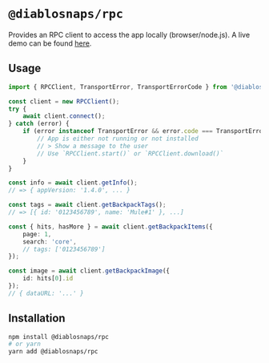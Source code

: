 # `@diablosnaps/rpc`

Provides an RPC client to access the app locally (browser/node.js). 
A live demo can be found [here](https://diablosnaps.com/demos/rpc).

## Usage

```ts
import { RPCClient, TransportError, TransportErrorCode } from '@diablosnaps/rpc';

const client = new RPCClient();
try {
    await client.connect();
} catch (error) {
    if (error instanceof TransportError && error.code === TransportErrorCode.ConnectionError) {
        // App is either not running or not installed
        // > Show a message to the user
        // Use `RPCClient.start()` or `RPCClient.download()`
    }
}

const info = await client.getInfo();
// => { appVersion: '1.4.0', ... }

const tags = await client.getBackpackTags();
// => [{ id: '0123456789', name: 'Mule#1' }, ...]

const { hits, hasMore } = await client.getBackpackItems({
    page: 1,
    search: 'core',
    // tags: ['0123456789']
});

const image = await client.getBackpackImage({
    id: hits[0].id
});
// { dataURL: '...' }
```

## Installation

```sh
npm install @diablosnaps/rpc
# or yarn
yarn add @diablosnaps/rpc
```